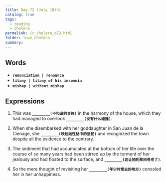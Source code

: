 ```yaml
---
title: Day 72 (July 18th)
catalog: true
tags: 
  - reading
  - cholera
permalink: /r_cholera_d72.html
folder: love_cholera
summary: 
---
```


## Words

-   <b data-toggle="tooltip" data-original-title="{{site.data.glossary.renunciation}}">`renunciation | renounce`</b>
-   <b data-toggle="tooltip" data-original-title="{{site.data.glossary.litany}}">`litany | litany of his insomnia`</b>
-   <b data-toggle="tooltip" data-original-title="{{site.data.glossary.mishap}}">`mishap | without mishap`</b>




## Expressions

1.  This was <b data-toggle="tooltip" data-original-title="{{site.data.answers.gb_a}}">`________(不和谐的音符)`</b> in the harmony of the house, which they had managed to overlook <b data-toggle="tooltip" data-original-title="{{site.data.answers.gb_a2}}">`________(没有什么碰撞)`</b>.

2.  When she disembarked with her goddaughter in San Juan de la Cienage, she <b data-toggle="tooltip" data-original-title="{{site.data.answers.gb_b}}">`________(唤起她性格中的坚韧)`</b> and recognized the town despite all the evidence to the contrary.

3.  The sediment that had accumulated at the bottom of her life over the course of so many years had been stirred up by the torment of her jealousy and had floated to the surface, and <b data-toggle="tooltip" data-original-title="{{site.data.answers.gb_c}}">`________(这让她刹那间苍老了)`</b>.

4.  So the mere thought of revisiting her <b data-toggle="tooltip" data-original-title="{{site.data.answers.gb_d}}">`________(年少时常去的地方)`</b> consoled her in her unhappiness.